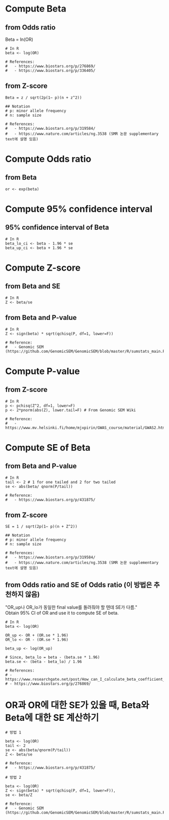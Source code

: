 # Compute Beta
## from Odds ratio
Beta = ln(OR)
```
# In R
beta <- log(OR)

# References:
#   - https://www.biostars.org/p/276869/
#   - https://www.biostars.org/p/336405/
```

## from Z-score
```
Beta = z / sqrt(2p(1− p)(n + z^2))

## Notation
# p: minor allele frequency
# n: sample size

# References:
#   - https://www.biostars.org/p/319584/
#   - https://www.nature.com/articles/ng.3538 (SMR 논문 supplementary text에 설명 있음)
```

# Compute Odds ratio
## from Beta
```
or <- exp(beta)
```

# Compute 95% confidence interval
## 95% confidence interval of Beta
```
# In R
beta_lo_ci <- beta - 1.96 * se
beta_up_ci <- beta + 1.96 * se
```

# Compute Z-score
## from Beta and SE
```
# In R
Z <- beta/se
```
## from Beta and P-value
```
# In R
Z <- sign(beta) * sqrt(qchisq(P, df=1, lower=F))

# Reference:
#   - Genomic SEM (https://github.com/GenomicSEM/GenomicSEM/blob/master/R/sumstats_main.R)
```

# Compute P-value
## from Z-score
```
# In R
p <- pchisq(Z^2, df=1, lower=F)
p <- 2*pnorm(abs(Z), lower.tail=F) # From Genomic SEM Wiki

# Reference:
#   - https://www.mv.helsinki.fi/home/mjxpirin/GWAS_course/material/GWAS2.html
```

# Compute SE of Beta
## from Beta and P-value
```
# In R
tail <- 2 # 1 for one tailed and 2 for two tailed
se <- abs(beta/ qnorm(P/tail))

# Reference:
#   - https://www.biostars.org/p/431875/
```
## from Z-score
```
SE = 1 / sqrt(2p(1− p)(n + Z^2))

## Notation
# p: minor allele frequency
# n: sample size

# References:
#   - https://www.biostars.org/p/319584/
#   - https://www.nature.com/articles/ng.3538 (SMR 논문 supplementary text에 설명 있음)
```

## from Odds ratio and SE of Odds ratio (이 방법은 추천하지 않음)
"OR_up나 OR_lo가 동일한 final value를 돌려줘야 할 텐데 SE가 다름."  
Obtain 95% CI of OR and use it to compute SE of beta.
```
# In R
beta <- log(OR)

OR_up <- OR + (OR.se * 1.96)
OR_lo <- OR - (OR.se * 1.96)

beta_up <- log(OR_up)

# Since, beta_lo = beta - (beta.se * 1.96)
beta.se <- (beta - beta_lo) / 1.96

# References:
# - https://www.researchgate.net/post/How_can_I_calculate_beta_coefficient_and_its_error_from_Odds_Ratio_from_GWAS_summary_Statisitcs
# - https://www.biostars.org/p/276869/
```

# OR과 OR에 대한 SE가 있을 때, Beta와 Beta에 대한 SE 계산하기
```
# 방법 1

beta <- log(OR)
tail <- 2
se <- abs(beta/qnorm(P/tail))
Z <- beta/se

# Reference:
#   - https://www.biostars.org/p/431875/
```

```
# 방법 2

beta <- log(OR)
Z <- sign(beta) * sqrt(qchisq(P, df=1, lower=F)),
se <- beta/Z

# Reference:
#   - Genomic SEM (https://github.com/GenomicSEM/GenomicSEM/blob/master/R/sumstats_main.R)
```
